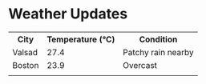 # Weather Updates

<!-- WEATHER-UPDATE-START -->
<table><tr><th>City</th><th>Temperature (°C)</th><th>Condition</th></tr><tr><td>Valsad</td><td>27.4</td><td>Patchy rain nearby</td></tr><tr><td>Boston</td><td>23.9</td><td>Overcast</td></tr><tr><td></td><td></td><td></td></tr></table>
<!-- WEATHER-UPDATE-END -->
